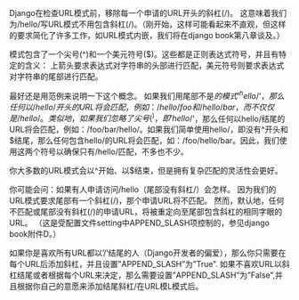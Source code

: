 Django在检查URL模式前，移除每一个申请的URL开头的斜杠(/)。 这意味着我们为/hello/写URL模式不用包含斜杠(/)。（刚开始，这样可能看起来不直观，但这样的要求简化了许多工作，如URL模式内嵌，我们将在django book第八章谈及。）

模式包含了一个尖号(^)和一个美元符号($)。这些都是正则表达式符号，并且有特定的含义： 上箭头要求表达式对字符串的头部进行匹配，美元符号则要求表达式对字符串的尾部进行匹配。

最好还是用范例来说明一下这个概念。 如果我们用尾部不是$的模式’^hello/’，那么任何以/hello/开头的URL将会匹配，例如：/hello/foo和/hello/bar，而不仅仅是/hello/。类似地，如果我们忽略了尖号(^)，即’hello/$’，那么任何以hello/结尾的URL将会匹配，例如：/foo/bar/hello/。如果我们简单使用hello/，即没有^开头和$结尾，那么任何包含hello/的URL将会匹配，如：/foo/hello/bar。因此，我们使用这两个符号以确保只有/hello/匹配，不多也不少。

你大多数的URL模式会以^开始、以$结束，但是拥有复杂匹配的灵活性会更好。

你可能会问：如果有人申请访问/hello（尾部没有斜杠/）会怎样。 因为我们的URL模式要求尾部有一个斜杠(/)，那个申请URL将不匹配。 然而，默认地，任何不匹配或尾部没有斜杠(/)的申请URL，将被重定向至尾部包含斜杠的相同字眼的URL。 （这是受配置文件setting中APPEND_SLASH项控制的，参见django book附件D。）

如果你是喜欢所有URL都以’/’结尾的人（Django开发者的偏爱），那么你只需要在每个URL后添加斜杠，并且设置”APPEND_SLASH”为”True”. 如果不喜欢URL以斜杠结尾或者根据每个URL来决定，那么需要设置”APPEND_SLASH”为”False”,并且根据你自己的意愿来添加结尾斜杠/在URL模L模式后。